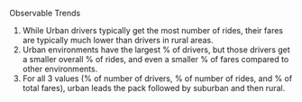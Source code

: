 Observable Trends
1) While Urban drivers typically get the most number of rides, their fares are typically much lower than drivers in rural areas.
2) Urban environments have the largest % of drivers, but those drivers get a smaller overall % of rides, and even a smaller % of fares
compared to other environments.
3) For all 3 values (% of number of drivers, % of number of rides, and % of total fares), urban leads the pack followed by suburban and
then rural.
